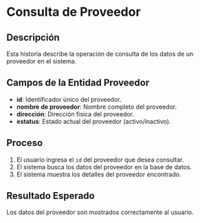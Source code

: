 # Consulta de Proveedor

## Descripción
Esta historia describe la operación de consulta de los datos de un proveedor en el sistema.

## Campos de la Entidad Proveedor
- **id**: Identificador único del proveedor.
- **nombre de proveedor**: Nombre completo del proveedor.
- **dirección**: Dirección física del proveedor.
- **estatus**: Estado actual del proveedor (activo/inactivo).

## Proceso
1. El usuario ingresa el `id` del proveedor que desea consultar.
2. El sistema busca los datos del proveedor en la base de datos.
3. El sistema muestra los detalles del proveedor encontrado.

## Resultado Esperado
Los datos del proveedor son mostrados correctamente al usuario.

